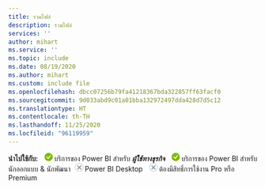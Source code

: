 ```yaml
---
title: รวมไฟล์
description: รวมไฟล์
services: ''
author: mihart
ms.service: ''
ms.topic: include
ms.date: 08/19/2020
ms.author: mihart
ms.custom: include file
ms.openlocfilehash: dbcc07256b79fa41218367bda322857ff63facf0
ms.sourcegitcommit: 9d033abd9c01a01bba132972497dda428d7d5c12
ms.translationtype: HT
ms.contentlocale: th-TH
ms.lasthandoff: 11/25/2020
ms.locfileid: "96119959"
---
```

<Token>**นำไปใช้กับ:** ![นำไปใช้กับ](media/yes.png)บริการของ Power BI สำหรับ **_ผู้ใช้ทางธุรกิจ_** ![ไม่สามารถนำไปใช้กับ](media/yes.png)บริการของ Power BI สำหรับนักออกแบบ & นักพัฒนา![ไม่สามารถนำไปใช้กับ ](media/no.png)Power BI Desktop ![ ไม่สามารถนำไปใช้กับ](media/no.png)ต้องมีสิทธิ์การใช้งาน Pro หรือ Premium   </Token>